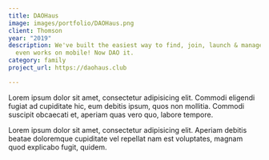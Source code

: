 ```yaml
---
title: DAOHaus
image: images/portfolio/DAOHaus.png
client: Thomson
year: "2019"
description: We've built the easiest way to find, join, launch & manage Moloch DAOs;
  even works on mobile! Now DAO it.
category: family
project_url: https://daohaus.club

---
```

Lorem ipsum dolor sit amet, consectetur adipisicing elit. Commodi eligendi fugiat ad cupiditate hic, eum debitis ipsum, quos non mollitia. Commodi suscipit obcaecati et, aperiam quas vero quo, labore tempore.

Lorem ipsum dolor sit amet, consectetur adipisicing elit. Aperiam debitis beatae doloremque cupiditate vel repellat nam est voluptates, magnam quod explicabo fugit, quidem.